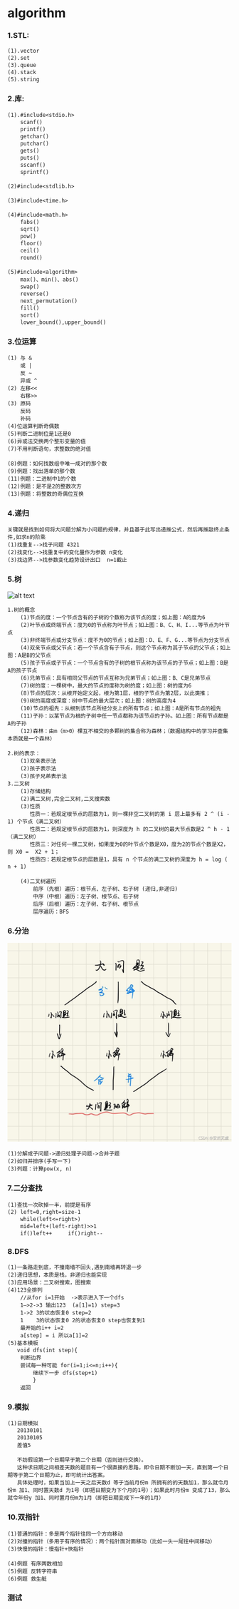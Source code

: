 # algorithm

### 1.STL:
    (1).vector
    (2).set
    (3).queue
    (4).stack
    (5).string

### 2.库:
    (1).#include<stdio.h>
        scanf()
        printf()
        getchar()
        putchar()
        gets()
        puts()
        sscanf()
        sprintf()

    (2)#include<stdlib.h>

    (3)#include<time.h>
    
    (4)#include<math.h>
        fabs()
        sqrt()
        pow()
        floor()
        ceil()
        round()

    (5)#include<algorithm>
        max()、min()、abs()
        swap()
        reverse()
        next_permutation()
        fill()
        sort()
        lower_bound(),upper_bound()

### 3.位运算
    (1) 与 &
        或 |
        反 ~
        异或 ^
    (2) 左移<<
        右移>>
    (3) 原码
        反码
        补码
    (4)位运算判断奇偶数
    (5)判断二进制位是1还是0
    (6)异或法交换两个整形变量的值
    (7)不用判断语句，求整数的绝对值

    (8)例题：如何找数组中唯一成对的那个数
    (9)例题：找出落单的那个数
    (11)例题：二进制中1的个数
    (12)例题：是不是2的整数次方
    (13)例题：将整数的奇偶位互换

### 4.递归
    关键就是找到如何将大问题分解为小问题的规律，并且基于此写出递推公式，然后再推敲终止条件,如求n的阶乘
    (1)找重复-->找子问题 4321
    (2)找变化-->找重复中的变化量作为参数 n变化
    (3)找边界-->找参数变化趋势设计出口  n=1截止

### 5.树
![alt text](image\summarize\树.png)

    1.树的概念
        (1)节点的度：一个节点含有的子树的个数称为该节点的度；如上图：A的度为6
        (2)叶节点或终端节点：度为0的节点称为叶节点；如上图：B、C、H、I...等节点为叶节点
        (3)非终端节点或分支节点：度不为0的节点；如上图：D、E、F、G...等节点为分支节点
        (4)双亲节点或父节点：若一个节点含有子节点，则这个节点称为其子节点的父节点；如上图：A是B的父节点
        (5)孩子节点或子节点：一个节点含有的子树的根节点称为该节点的子节点；如上图：B是A的孩子节点
        (6)兄弟节点：具有相同父节点的节点互称为兄弟节点；如上图：B、C是兄弟节点
        (7)树的度：一棵树中，最大的节点的度称为树的度；如上图：树的度为6
        (8)节点的层次：从根开始定义起，根为第1层，根的子节点为第2层，以此类推；
        (9)树的高度或深度：树中节点的最大层次；如上图：树的高度为4
        (10)节点的祖先：从根到该节点所经分支上的所有节点；如上图：A是所有节点的祖先
        (11)子孙：以某节点为根的子树中任一节点都称为该节点的子孙。如上图：所有节点都是A的子孙
        (12)森林：由m（m>0）棵互不相交的多颗树的集合称为森林；（数据结构中的学习并查集本质就是一个森林）

    2.树的表示：
        (1)双亲表示法
        (2)孩子表示法
        (3)孩子兄弟表示法
    3.二叉树
        (1)存储结构
        (2)满二叉树,完全二叉树,二叉搜索数
        (3)性质
           性质一：若规定根节点的层数为1，则一棵非空二叉树的第 i 层上最多有 2 ^ (i - 1) 个节点（满二叉树）
           性质二：若规定根节点的层数为1，则深度为 h 的二叉树的最大节点数是2 ^ h - 1（满二叉树）
           性质三：对任何一棵二叉树，如果度为0的叶节点个数是X0，度为2的节点个数是X2，则 X0 =  X2 + 1；
           性质四：若规定根节点的层数是1，具有 n 个节点的满二叉树的深度为 h = log ( n + 1) 

        (4)二叉树遍历
            前序（先根）遍历：根节点、左子树、右子树 (递归,非递归)
            中序（中根）遍历：左子树、根节点、右子树
            后序（后根）遍历：左子树、右子树、根节点
            层序遍历：BFS


### 6.分治
![alt text](image\summarize\分治.jpg)

    (1)分解成子问题->递归处理子问题->合并子题
    (2)如归并排序(手写一下)
    (3)列题：计算pow(x, n)

### 7.二分查找
    (1)查找一次砍掉一半，前提是有序
    (2) left=0,right=size-1
        while(left<=right>)
        mid=left+(left-right)>>1 
        if()left++     if()right--

### 8.DFS
    (1)一条路走到底，不撞南墙不回头,遇到南墙再转退一步
    (2)递归思想，本质是栈，非递归也能实现
    (3)应用场景：二叉树搜索，图搜索
    (4)123全排列
        //从for i=1开始  ->表示进入下一个dfs
        1—>2->3 输出123  (a[1]=1) step=3
        1->2 3的状态恢复0 step=2
        1    3的状态恢复0 2的状态恢复0 step也恢复到1
        最开始的i++ i=2
        a[step] = i 所以a[1]=2
    (5)基本模板
       void dfs(int step){
        判断边界
        尝试每一种可能 for(i=1;i<=n;i++){
            继续下一步 dfs(step+1)
            }
        返回

### 9.模拟
    (1)日期模拟
       20130101
       20130105
       差值5

       不妨假设第一个日期早于第二个日期（否则进行交换）。
       这种求日期之间相差天数的题目有一个很直接的思路，即令日期不断加一天，直到第一个日期等于第二个日期为止，即可统计出答案。
       具体处理时，如果当加上一天之后天数d 等于当前月份m 所拥有的的天数加1，那么就令月份m 加1、同时置天数d 为1号（即把日期变为下个月的1号）；如果此时月份m 变成了13，那么就令年份y 加1、同时置月份m为1月（即把日期变成下一年的1月）

### 10.双指针
    (1)普通的指针：多是两个指针往同一个方向移动
    (2)对撞的指针（多用于有序的情况）：两个指针面对面移动（比如一头一尾往中间移动）
    (3)快慢的指针：慢指针+快指针

    (4)例题 有序两数相加
    (5)例题 反转字符串
    (6)例题 救生艇

### 测试